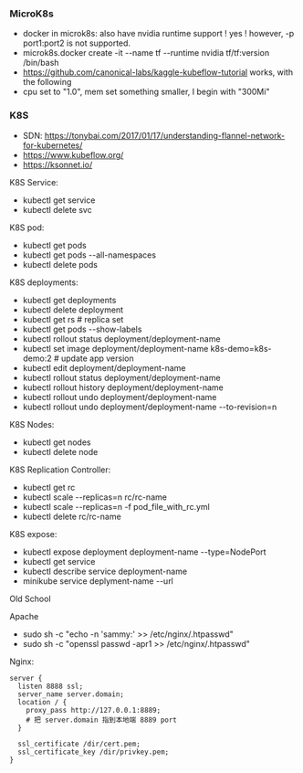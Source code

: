 ### MicroK8s
* docker in microk8s: also have nvidia runtime support ! yes ! however, -p port1:port2 is not supported.
* microk8s.docker create -it --name tf --runtime nvidia tf/tf:version /bin/bash
* https://github.com/canonical-labs/kaggle-kubeflow-tutorial works, with the following
 * cpu set to "1.0", mem set something smaller, I begin with "300Mi"


### K8S
* SDN: https://tonybai.com/2017/01/17/understanding-flannel-network-for-kubernetes/
* https://www.kubeflow.org/
* https://ksonnet.io/

K8S Service:
* kubectl get service
* kubectl delete svc <name>

K8S pod:
* kubectl get pods
* kubectl get pods --all-namespaces
* kubectl delete pods <pod>

K8S deployments:
* kubectl get deployments
* kubectl delete deployment <name>
* kubectl get rs # replica set
* kubectl get pods --show-labels
* kubectl rollout status deployment/deployment-name
* kubectl set image deployment/deployment-name k8s-demo=k8s-demo:2 # update app version
* kubectl edit deployment/deployment-name
* kubectl rollout status deployment/deployment-name
* kubectl rollout history deployment/deployment-name
* kubectl rollout undo deployment/deployment-name
* kubectl rollout undo deployment/deployment-name --to-revision=n

K8S Nodes:
* kubectl get nodes
* kubectl delete node <name>

K8S Replication Controller:
* kubectl get rc
* kubectl scale --replicas=n rc/rc-name
* kubectl scale --replicas=n -f pod_file_with_rc.yml
* kubectl delete rc/rc-name

K8S expose:
* kubectl expose deployment deployment-name --type=NodePort
* kubectl get service
* kubectl describe service deployment-name
* minikube service deplyment-name --url

Old School


Apache

* sudo sh -c "echo -n 'sammy:' >> /etc/nginx/.htpasswd"
* sudo sh -c "openssl passwd -apr1 >> /etc/nginx/.htpasswd"


Nginx:

```
server {  
  listen 8888 ssl; 
  server_name server.domain;
  location / {
    proxy_pass http://127.0.0.1:8889;
    # 把 server.domain 指到本地端 8889 port
  }

  ssl_certificate /dir/cert.pem;
  ssl_certificate_key /dir/privkey.pem;
}
```
